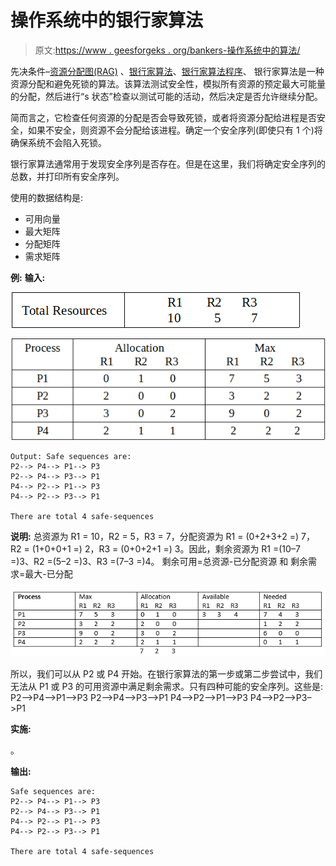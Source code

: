 # 操作系统中的银行家算法

> 原文:[https://www . geesforgeks . org/bankers-操作系统中的算法/](https://www.geeksforgeeks.org/bankers-algorithm-in-operating-system/)

先决条件–[资源分配图(RAG)](https://www.geeksforgeeks.org/operating-system-resource-allocation-graph-rag/) 、[银行家算法](https://www.geeksforgeeks.org/operating-system-bankers-algorithm/)、[银行家算法程序](https://www.geeksforgeeks.org/program-bankers-algorithm-set-1-safety-algorithm/)、
银行家算法是一种资源分配和避免死锁的算法。该算法测试安全性，模拟所有资源的预定最大可能量的分配，然后进行“s 状态”检查以测试可能的活动，然后决定是否允许继续分配。

简而言之，它检查任何资源的分配是否会导致死锁，或者将资源分配给进程是否安全，如果不安全，则资源不会分配给该进程。确定一个安全序列(即使只有 1 个)将确保系统不会陷入死锁。

银行家算法通常用于发现安全序列是否存在。但是在这里，我们将确定安全序列的总数，并打印所有安全序列。

使用的数据结构是:

*   可用向量
*   最大矩阵
*   分配矩阵
*   需求矩阵

**例:**
**输入:**

![](img/dcf56e523b6eebc272b35fd31a529d0b.png)

![](img/e409c9b751a8a6c579103fbdd447b526.png)

```
Output: Safe sequences are:
P2--> P4--> P1--> P3
P2--> P4--> P3--> P1
P4--> P2--> P1--> P3
P4--> P2--> P3--> P1

There are total 4 safe-sequences 
```

**说明:**
总资源为 R1 = 10，R2 = 5，R3 = 7，分配资源为 R1 = (0+2+3+2 =) 7，R2 = (1+0+0+1 =) 2，R3 = (0+0+2+1 =) 3。因此，剩余资源为 R1 =(10–7 =)3、R2 =(5–2 =)3、R3 =(7–3 =)4。
剩余可用=总资源-已分配资源
和
剩余需求=最大-已分配

![](img/e1b06dfc2f5a4ad8f2a067610202dd9e.png)

所以，我们可以从 P2 或 P4 开始。在银行家算法的第一步或第二步尝试中，我们无法从 P1 或 P3 的可用资源中满足剩余需求。只有四种可能的安全序列。这些是:
P2–>P4–>P1–>P3
P2–>P4–>P3–>P1
P4–>P2–>P1–>P3
P4–>P2–>P3–>P1

**实施:**

。

**输出:**

```
Safe sequences are:
P2--> P4--> P1--> P3
P2--> P4--> P3--> P1
P4--> P2--> P1--> P3
P4--> P2--> P3--> P1

There are total 4 safe-sequences
```
